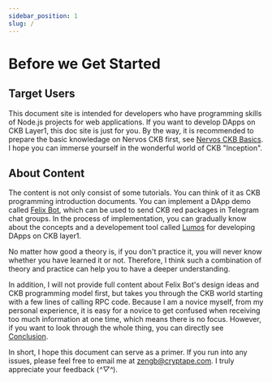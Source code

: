 ```yaml
---
sidebar_position: 1
slug: /
---
```


# Before we Get Started

## Target Users

This document site is intended for developers who have programming skills of Node.js projects for web applications. If you want to develop DApps on CKB Layer1, this doc site is just for you. By the way, it is recommended to prepare the basic knowledage on Nervos CKB first, see [Nervos CKB Basics](https://docs.nervos.org/docs/reference/introduction). I hope you can immerse yourself in the wonderful world of CKB "Inception".

## About Content

The content is not only consist of some tutorials. You can think of it as CKB programming introduction documents. You can implement a DApp demo called [Felix Bot](felix-bot), which can be used to send CKB red packages in Telegram chat groups. In the process of implementation, you can gradually know about the concepts and a developement tool called [Lumos](https://github.com/nervosnetwork/lumos) for developing DApps on CKB layer1. 

No matter how good a theory is, if you don't practice it, you will never know whether you have learned it or not. Therefore, I think such a combination of theory and practice can help you to have a deeper understanding.

In addition, I will not provide full content about Felix Bot's design ideas and CKB programming model first, but takes you through the CKB world starting with a few lines of calling RPC code. Because I am a novice myself, from my personal experience, it is easy for a novice to get confused when receiving too much information at one time, which means there is no focus. However, if you want to look through the whole thing, you can directly see [Conclusion](conclusion). 

In short, I hope this document can serve as a primer. If you run into any issues, please feel free to email me at [zengb@cryptape.com](mailto:zengb@cryptape.com). I truly appreciate your feedback (*^▽^*).